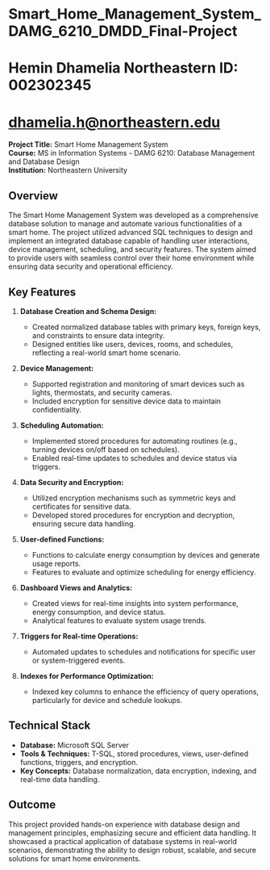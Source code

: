 # Smart_Home_Management_System_DAMG_6210_DMDD_Final-Project
# Hemin Dhamelia Northeastern ID: 002302345
# dhamelia.h@northeastern.edu
**Project Title:** Smart Home Management System  
**Course:** MS in Information Systems - DAMG 6210: Database Management and Database Design  
**Institution:** Northeastern University  

## Overview
The Smart Home Management System was developed as a comprehensive database solution to manage and automate various functionalities of a smart home. The project utilized advanced SQL techniques to design and implement an integrated database capable of handling user interactions, device management, scheduling, and security features. The system aimed to provide users with seamless control over their home environment while ensuring data security and operational efficiency.

## Key Features
1. **Database Creation and Schema Design:**
   - Created normalized database tables with primary keys, foreign keys, and constraints to ensure data integrity.
   - Designed entities like users, devices, rooms, and schedules, reflecting a real-world smart home scenario.

2. **Device Management:**
   - Supported registration and monitoring of smart devices such as lights, thermostats, and security cameras.
   - Included encryption for sensitive device data to maintain confidentiality.

3. **Scheduling Automation:**
   - Implemented stored procedures for automating routines (e.g., turning devices on/off based on schedules).
   - Enabled real-time updates to schedules and device status via triggers.

4. **Data Security and Encryption:**
   - Utilized encryption mechanisms such as symmetric keys and certificates for sensitive data.
   - Developed stored procedures for encryption and decryption, ensuring secure data handling.

5. **User-defined Functions:**
   - Functions to calculate energy consumption by devices and generate usage reports.
   - Features to evaluate and optimize scheduling for energy efficiency.

6. **Dashboard Views and Analytics:**
   - Created views for real-time insights into system performance, energy consumption, and device status.
   - Analytical features to evaluate system usage trends.

7. **Triggers for Real-time Operations:**
   - Automated updates to schedules and notifications for specific user or system-triggered events.

8. **Indexes for Performance Optimization:**
   - Indexed key columns to enhance the efficiency of query operations, particularly for device and schedule lookups.

## Technical Stack
- **Database:** Microsoft SQL Server  
- **Tools & Techniques:** T-SQL, stored procedures, views, user-defined functions, triggers, and encryption.  
- **Key Concepts:** Database normalization, data encryption, indexing, and real-time data handling.  

## Outcome
This project provided hands-on experience with database design and management principles, emphasizing secure and efficient data handling. It showcased a practical application of database systems in real-world scenarios, demonstrating the ability to design robust, scalable, and secure solutions for smart home environments.
